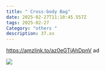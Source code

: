 ```yaml
---
title: " Cross-body Bag"
date: 2025-02-27T11:10:45.557Z
tags: 2025-02-27
Category: "others "
description: 37.xx
---
```

https://amzlink.to/az0eGTjAhDpnV  ad  

![](https://m.media-amazon.com/images/I/91lPPAWnztL._AC_SY500_.jpg)

<!--EndFragment-->
